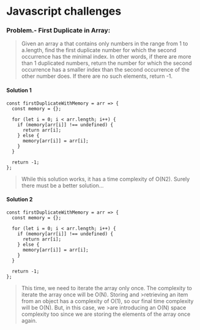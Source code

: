 # Javascript challenges

### Problem.- First Duplicate in Array:

>Given an array a that contains only numbers in the range
>from 1 to a.length, find the first duplicate number for
>which the second occurrence has the minimal index. In other words, if
>there are more than 1 duplicated numbers, return the number for
>which the second occurrence has a smaller index than the second
>occurrence of the other number does. If there are no such elements,
>return -1.


#### Solution 1
```
const firstDuplicateWithMemory = arr => {
  const memory = {};

  for (let i = 0; i < arr.length; i++) {
    if (memory[arr[i]] !== undefined) {
      return arr[i];
    } else {
      memory[arr[i]] = arr[i];
    }
  }

  return -1;
};
```
>While this solution works, it has a time complexity of O(N2).
>Surely there must be a better solution...

#### Solution 2
```
const firstDuplicateWithMemory = arr => {
  const memory = {};

  for (let i = 0; i < arr.length; i++) {
    if (memory[arr[i]] !== undefined) {
      return arr[i];
    } else {
      memory[arr[i]] = arr[i];
    }
  }

  return -1;
};
```
>This time, we need to iterate the array only once. The complexity to iterate the array once will be O(N). Storing and >retrieving an item from an object has a complexity of O(1), so our final time complexity will be O(N). But, in this case, we >are introducing an O(N) space complexity too since we are storing the elements of the array once again.
